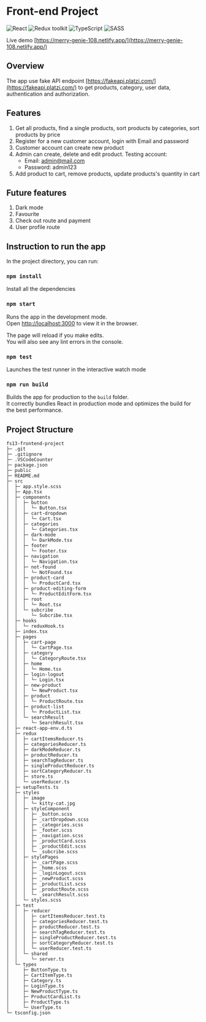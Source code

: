 # Front-end Project

![React](https://img.shields.io/badge/React-v.18-blue)
![Redux toolkit](https://img.shields.io/badge/Redux-v.1.9-purple)
![TypeScript](https://img.shields.io/badge/TypeScript-v.4.9-green)
![SASS](https://img.shields.io/badge/SASS-v.4.9-hotpink)

Live demo [https://merry-genie-108.netlify.app/](https://merry-genie-108.netlify.app/)

## Overview

The app use fake API endpoint [https://fakeapi.platzi.com/](https://fakeapi.platzi.com/) to get products, category, user data, authentication and authorization.

## Features

1. Get all products, find a single products, sort products by categories, sort products by price
2. Register for a new customer account, login with Email and password
3. Customer account can create new product
4. Admin can create, delete and edit product. Testing account:
   - Email: admin@mail.com
   - Password: admin123
5. Add product to cart, remove products, update products's quantity in cart

## Future features

1. Dark mode
2. Favourite
3. Check out route and payment
4. User profile route

## Instruction to run the app

In the project directory, you can run:

### `npm install`

Install all the dependencies

### `npm start`

Runs the app in the development mode.\
Open [http://localhost:3000](http://localhost:3000) to view it in the browser.

The page will reload if you make edits.\
You will also see any lint errors in the console.

### `npm test`

Launches the test runner in the interactive watch mode

### `npm run build`

Builds the app for production to the `build` folder.\
It correctly bundles React in production mode and optimizes the build for the best performance.

## Project Structure

```
fs13-frontend-project
├─ .git
├─ .gitignore
├─ .VSCodeCounter
├─ package.json
├─ public
├─ README.md
├─ src
│  ├─ app.style.scss
│  ├─ App.tsx
│  ├─ components
│  │  ├─ button
│  │  │  └─ Button.tsx
│  │  ├─ cart-dropdown
│  │  │  └─ Cart.tsx
│  │  ├─ categories
│  │  │  └─ Categories.tsx
│  │  ├─ dark-mode
│  │  │  └─ DarkMode.tsx
│  │  ├─ footer
│  │  │  └─ Footer.tsx
│  │  ├─ navigation
│  │  │  └─ Navigation.tsx
│  │  ├─ not-found
│  │  │  └─ NotFound.tsx
│  │  ├─ product-card
│  │  │  └─ ProductCard.tsx
│  │  ├─ product-editing-form
│  │  │  └─ ProductEditForm.tsx
│  │  ├─ root
│  │  │  └─ Root.tsx
│  │  └─ subcribe
│  │     └─ Subcribe.tsx
│  ├─ hooks
│  │  └─ reduxHook.ts
│  ├─ index.tsx
│  ├─ pages
│  │  ├─ cart-page
│  │  │  └─ CartPage.tsx
│  │  ├─ category
│  │  │  └─ CategoryRoute.tsx
│  │  ├─ home
│  │  │  └─ Home.tsx
│  │  ├─ login-logout
│  │  │  └─ Login.tsx
│  │  ├─ new-product
│  │  │  └─ NewProduct.tsx
│  │  ├─ product
│  │  │  └─ ProductRoute.tsx
│  │  ├─ product-list
│  │  │  └─ ProductList.tsx
│  │  └─ searchResult
│  │     └─ SearchResult.tsx
│  ├─ react-app-env.d.ts
│  ├─ redux
│  │  ├─ cartItemsReducer.ts
│  │  ├─ categoriesReducer.ts
│  │  ├─ darkModeReducer.ts
│  │  ├─ productReducer.ts
│  │  ├─ searchTagReducer.ts
│  │  ├─ singleProductReducer.ts
│  │  ├─ sortCategoryReducer.ts
│  │  ├─ store.ts
│  │  └─ userReducer.ts
│  ├─ setupTests.ts
│  ├─ styles
│  │  ├─ image
│  │  │  └─ kitty-cat.jpg
│  │  ├─ styleComponent
│  │  │  ├─ _button.scss
│  │  │  ├─ _cartDropdown.scss
│  │  │  ├─ _categories.scss
│  │  │  ├─ _footer.scss
│  │  │  ├─ _navigation.scss
│  │  │  ├─ _productCard.scss
│  │  │  ├─ _productEdit.scss
│  │  │  └─ _subcribe.scss
│  │  ├─ stylePages
│  │  │  ├─ _cartPage.scss
│  │  │  ├─ _home.scss
│  │  │  ├─ _loginLogout.scss
│  │  │  ├─ _newProduct.scss
│  │  │  ├─ _productList.scss
│  │  │  ├─ _productRoute.scss
│  │  │  └─ _searchResult.scss
│  │  └─ styles.scss
│  ├─ test
│  │  ├─ reducer
│  │  │  ├─ cartItemsReducer.test.ts
│  │  │  ├─ categoriesReducer.test.ts
│  │  │  ├─ productReducer.test.ts
│  │  │  ├─ searchTagReducer.test.ts
│  │  │  ├─ singleProductReducer.test.ts
│  │  │  ├─ sortCategoryReducer.test.ts
│  │  │  └─ userReducer.test.ts
│  │  └─ shared
│  │     └─ server.ts
│  └─ types
│     ├─ ButtonType.ts
│     ├─ CartItemType.ts
│     ├─ Category.ts
│     ├─ LoginType.ts
│     ├─ NewProductType.ts
│     ├─ ProductCardList.ts
│     ├─ ProductType.ts
│     └─ UserType.ts
└─ tsconfig.json

```